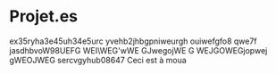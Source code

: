 # Projet.es
ex35ryha3e45uh34e5urc  yvehb2jhbgpniweurgh ouiwefgfo8  qwe7f jasdhbvoW98UEFG WEI\WEG'wWE
GJwegojWE
G
WEJGOWEGjopwej
gWEOJWEG
sercvgyhub08647
Ceci est à moua 
